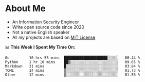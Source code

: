 # About Me

- An Information Security Engineer
- Write open source code since 2020
- Not a native English speaker
- All my projects are based on [MIT License](https://opensource.org/licenses/MIT)

📊 **This Week I Spent My Time On:**
<!--START_SECTION:waka-->
```text
Go         10 hrs 55 mins  ████████████████████░░░░░   80.44 % 
Python     1 hr 18 mins    ██▒░░░░░░░░░░░░░░░░░░░░░░   09.65 % 
Markdown   31 mins         █░░░░░░░░░░░░░░░░░░░░░░░░   03.84 % 
TOML       14 mins         ▒░░░░░░░░░░░░░░░░░░░░░░░░   01.73 % 
Other      12 mins         ▒░░░░░░░░░░░░░░░░░░░░░░░░   01.56 % 
```
<!--END_SECTION:waka-->

